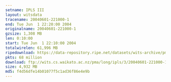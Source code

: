 ```yaml
---
setname: IPLS III
layout: witsdata
tracename: 20040601-221000-1
end: Tue Jun  1 22:20:00 2004
originalname: 20040601-221000-1
gzsize: 1,308 MB
len: 0:10:00
start: Tue Jun  1 22:10:00 2004
totalwirelen: 61,996 MB
ripedownload: https://data-repository.ripe.net/datasets/wits-archive/pma/long/ipls/3/20040601-221000-1.gz
pkts: 68 million
download: ftp://wits.cs.waikato.ac.nz/pma/long/ipls/3/20040601-221000-1.gz
size: 4,932 MB
md5: f4d56dfe14b01077f5c1ad36f86e4e9b
---
```

